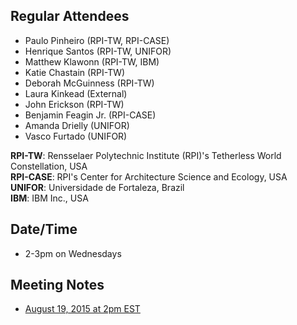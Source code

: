 ## Regular Attendees
* Paulo Pinheiro (RPI-TW, RPI-CASE)
* Henrique Santos (RPI-TW, UNIFOR)
* Matthew Klawonn (RPI-TW, IBM)
* Katie Chastain (RPI-TW)
* Deborah McGuinness (RPI-TW)
* Laura Kinkead (External)
* John Erickson (RPI-TW)
* Benjamin Feagin Jr. (RPI-CASE)
* Amanda Drielly (UNIFOR)
* Vasco Furtado (UNIFOR)

**RPI-TW**: Rensselaer Polytechnic Institute (RPI)'s Tetherless World Constellation, USA<br>
**RPI-CASE**: RPI's Center for Architecture Science and Ecology, USA<br>
**UNIFOR**: Universidade de Fortaleza, Brazil<br>
**IBM**: IBM Inc., USA

## Date/Time
* 2-3pm on Wednesdays 

## Meeting Notes
* [August 19, 2015 at 2pm EST](http://bit.ly/1WF4JEs)